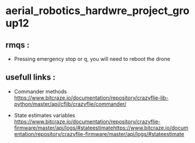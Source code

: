 # aerial_robotics_hardwre_project_group12



## rmqs : 
- Pressing emergency stop or q, you will need to reboot the drone

## usefull links : 
- Commander methods\
https://www.bitcraze.io/documentation/repository/crazyflie-lib-python/master/api/cflib/crazyflie/commander/

- State estimates variables\
 https://www.bitcraze.io/documentation/repository/crazyflie-firmware/master/api/logs/#stateestimatehttps://www.bitcraze.io/documentation/repository/crazyflie-firmware/master/api/logs/#stateestimate